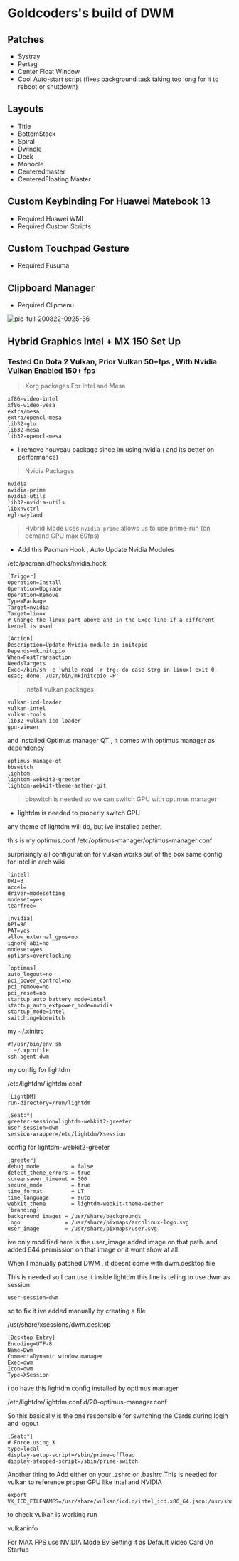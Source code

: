 # Goldcoders's build of DWM

## Patches
- Systray
- Pertag
- Center Float Window
- Cool Auto-start script (fixes background task taking too long for it to reboot or shutdown)
## Layouts
- Title
- BottomStack
- Spiral
- Dwindle
- Deck
- Monocle
- Centeredmaster
- CenteredFloating Master
## Custom Keybinding For Huawei Matebook 13
- Required Huawei WMI 
- Required Custom Scripts
## Custom Touchpad Gesture
- Required Fusuma
## Clipboard Manager
- Required Clipmenu

![pic-full-200822-0925-36](https://user-images.githubusercontent.com/55337687/90945764-90c0d400-e459-11ea-984c-9cdffab80493.png)

## Hybrid Graphics Intel + MX 150 Set Up

### Tested On Dota 2 Vulkan, Prior Vulkan 50+fps , With Nvidia Vulkan Enabled 150+ fps

> Xorg packages For Intel and Mesa
```
xf86-video-intel
xf86-video-vesa
extra/mesa
extra/opencl-mesa
lib32-glu
lib32-mesa
lib32-opencl-mesa
```

- I remove nouveau package since im using nvidia ( and its better on performance)

> Nvidia Packages

```
nvidia
nvidia-prime
nvidia-utils
lib32-nvidia-utils
libxnvctrl
egl-wayland
```

> Hybrid Mode uses `nvidia-prime` allows us to use prime-run (on demand GPU max 60fps)


- Add this Pacman Hook , Auto Update Nvidia Modules

/etc/pacman.d/hooks/nvidia.hook
```
[Trigger]
Operation=Install
Operation=Upgrade
Operation=Remove
Type=Package
Target=nvidia
Target=linux
# Change the linux part above and in the Exec line if a different kernel is used

[Action]
Description=Update Nvidia module in initcpio
Depends=mkinitcpio
When=PostTransaction
NeedsTargets
Exec=/bin/sh -c 'while read -r trg; do case $trg in linux) exit 0; esac; done; /usr/bin/mkinitcpio -P'
```

> Install vulkan packages
```
vulkan-icd-loader
vulkan-intel
vulkan-tools
lib32-vulkan-icd-loader
gpu-viewer
```

and installed Optimus manager QT , it comes with optimus manager as dependency

```
optimus-manage-qt
bbswitch
lightdm
lightdm-webkit2-greeter
lightdm-webkit-theme-aether-git
```

> bbswitch is needed so we can switch GPU with optimus manager

- lightdm is needed to properly switch GPU

any theme of lightdm will do, but ive installed aether.

this is my optimus.conf
/etc/optimus-manager/optimus-manager.conf

surprisingly all configuration for vulkan works out of the box 
same config for intel in arch wiki

```
[intel]
DRI=3
accel=
driver=modesetting
modeset=yes
tearfree=

[nvidia]
DPI=96
PAT=yes
allow_external_gpus=no
ignore_abi=no
modeset=yes
options=overclocking

[optimus]
auto_logout=no
pci_power_control=no
pci_remove=no
pci_reset=no
startup_auto_battery_mode=intel
startup_auto_extpower_mode=nvidia
startup_mode=intel
switching=bbswitch
```

my ~/.xinitrc

```
#!/usr/bin/env sh
. ~/.xprofile
ssh-agent dwm
```

my  config for lightdm

/etc/lightdm/lightdm conf
```
[LightDM]
run-directory=/run/lightdm

[Seat:*]
greeter-session=lightdm-webkit2-greeter
user-session=dwm
session-wrapper=/etc/lightdm/Xsession
```

config for lightdm-webkit2-greeter

```
[greeter]
debug_mode          = false
detect_theme_errors = true
screensaver_timeout = 300
secure_mode         = true
time_format         = LT
time_language       = auto
webkit_theme        = lightdm-webkit-theme-aether
[branding]
background_images = /usr/share/backgrounds
logo              = /usr/share/pixmaps/archlinux-logo.svg
user_image        = /usr/share/pixmaps/user.svg
```

ive only modified here is the user_image added image on that path.
and added 644 permission on that image or it wont show at all.

When I manually patched DWM , it doesnt come with dwm.desktop file

This  is needed so I can use it inside lightdm
this line is telling to use dwm as session
```
user-session=dwm
```

so to fix it ive added manually by creating a file

/usr/share/xsessions/dwm.desktop
```
[Desktop Entry]
Encoding=UTF-8
Name=Dwm
Comment=Dynamic window manager
Exec=dwm
Icon=dwm
Type=XSession
```

i do have  this lightdm config installed by optimus manager

/etc/lightdm/lightdm.conf.d/20-optimus-manager.conf 

So this basically is the one responsible for switching the Cards during login and logout
```
[Seat:*]
# Force using X
type=local
display-setup-script=/sbin/prime-offload
display-stopped-script=/sbin/prime-switch
```


Another thing to Add either on your .zshrc or .bashrc
This is needed for vulkan to reference proper GPU like intel and NVIDIA

```
export VK_ICD_FILENAMES=/usr/share/vulkan/icd.d/intel_icd.x86_64.json:/usr/share/vulkan/icd.d/nvidia_icd.json
```

to check vulkan is working run 

vulkaninfo

For MAX FPS use NVIDIA Mode By Setting it as Default Video Card On Startup









